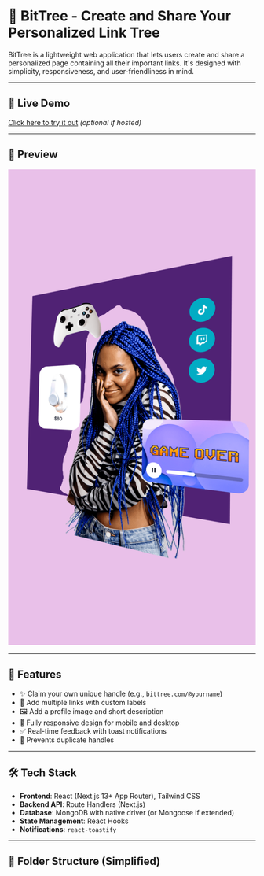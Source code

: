 # 🌳 BitTree - Create and Share Your Personalized Link Tree

BitTree is a lightweight web application that lets users create and share a personalized page containing all their important links. It's designed with simplicity, responsiveness, and user-friendliness in mind.

---

## 🚀 Live Demo

[Click here to try it out](#) *(optional if hosted)*

---

## 📸 Preview

![BitTree Screenshot](public/generate.png)

---

## 🧠 Features

- ✨ Claim your own unique handle (e.g., `bittree.com/@yourname`)
- 🔗 Add multiple links with custom labels
- 🖼️ Add a profile image and short description
- 📱 Fully responsive design for mobile and desktop
- ✅ Real-time feedback with toast notifications
- 🔐 Prevents duplicate handles

---

## 🛠️ Tech Stack

- **Frontend**: React (Next.js 13+ App Router), Tailwind CSS
- **Backend API**: Route Handlers (Next.js)
- **Database**: MongoDB with native driver (or Mongoose if extended)
- **State Management**: React Hooks
- **Notifications**: `react-toastify`

---

## 🧩 Folder Structure (Simplified)

